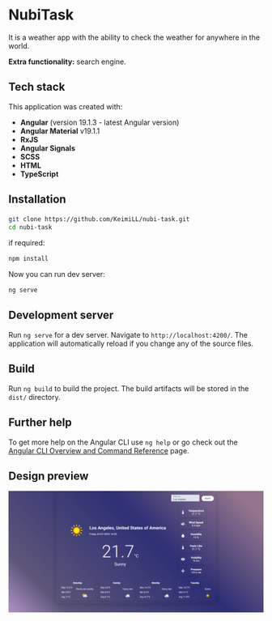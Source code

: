 # NubiTask

It is a weather app with the ability to check the weather for anywhere in the world.

**Extra functionality:** search engine.

## Tech stack

This application was created with:
- **Angular** (version 19.1.3 - latest Angular version)
- **Angular Material** v19.1.1
- **RxJS**
- **Angular Signals**
- **SCSS**
- **HTML**
- **TypeScript**

## Installation

```sh
git clone https://github.com/KeimiLL/nubi-task.git
cd nubi-task
```
if required: 
```sh
npm install
```
Now you can run dev server:
```sh
ng serve
```

## Development server

Run `ng serve` for a dev server. Navigate to `http://localhost:4200/`. The application will automatically reload if you change any of the source files.

## Build

Run `ng build` to build the project. The build artifacts will be stored in the `dist/` directory.

## Further help

To get more help on the Angular CLI use `ng help` or go check out the [Angular CLI Overview and Command Reference](https://angular.dev/tools/cli) page.

## Design preview

![design preview image](./public/design.png)
